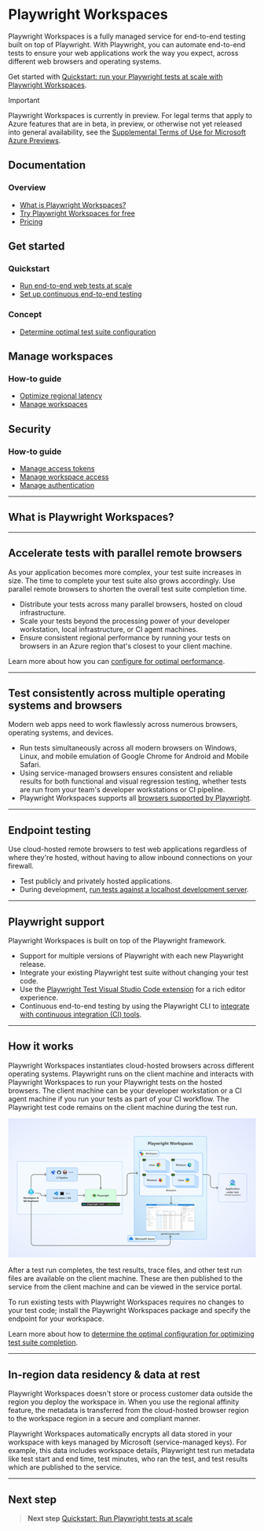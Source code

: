 # Playwright Workspaces

Playwright Workspaces is a fully managed service for end-to-end testing built on top of Playwright. With Playwright, you can automate end-to-end tests to ensure your web applications work the way you expect, across different web browsers and operating systems.

Get started with [Quickstart: run your Playwright tests at scale with Playwright Workspaces](./quickstart-run-end-to-end-tests.md).

> [!IMPORTANT]
> Playwright Workspaces is currently in preview. For legal terms that apply to Azure features that are in beta, in preview, or otherwise not yet released into general availability, see the [Supplemental Terms of Use for Microsoft Azure Previews](https://azure.microsoft.com/support/legal/preview-supplemental-terms/).

## Documentation

### Overview
- [What is Playwright Workspaces?](overview-what-is-microsoft-playwright-workspaces.md)
- [Try Playwright Workspaces for free](how-to-try-playwright-workspaces-free.md)
- [Pricing](pricing.md)

## Get started

### Quickstart
- [Run end-to-end web tests at scale](quickstart-run-end-to-end-tests.md)
- [Set up continuous end-to-end testing](quickstart-automate-end-to-end-testing.md)

### Concept
- [Determine optimal test suite configuration](concept-determine-optimal-configuration.md)

## Manage workspaces

### How-to guide
- [Optimize regional latency](how-to-optimize-regional-latency.md)
- [Manage workspaces](how-to-manage-playwright-workspace.md)

## Security

### How-to guide
- [Manage access tokens](how-to-manage-access-tokens.md)
- [Manage workspace access](how-to-manage-workspace-access.md)
- [Manage authentication](how-to-manage-authentication.md)

---

## What is Playwright Workspaces?



---

## Accelerate tests with parallel remote browsers

As your application becomes more complex, your test suite increases in size. The time to complete your test suite also grows accordingly. Use parallel remote browsers to shorten the overall test suite completion time.

- Distribute your tests across many parallel browsers, hosted on cloud infrastructure.
- Scale your tests beyond the processing power of your developer workstation, local infrastructure, or CI agent machines.
- Ensure consistent regional performance by running your tests on browsers in an Azure region that's closest to your client machine.

Learn more about how you can [configure for optimal performance](./concept-determine-optimal-configuration.md).

---

## Test consistently across multiple operating systems and browsers

Modern web apps need to work flawlessly across numerous browsers, operating systems, and devices.

- Run tests simultaneously across all modern browsers on Windows, Linux, and mobile emulation of Google Chrome for Android and Mobile Safari.
- Using service-managed browsers ensures consistent and reliable results for both functional and visual regression testing, whether tests are run from your team's developer workstations or CI pipeline.
- Playwright Workspaces supports all [browsers supported by Playwright](https://playwright.dev/docs/release-notes).

---

## Endpoint testing

Use cloud-hosted remote browsers to test web applications regardless of where they're hosted, without having to allow inbound connections on your firewall.

- Test publicly and privately hosted applications.
- During development, [run tests against a localhost development server](./how-to-test-local-applications.md).

---

## Playwright support

Playwright Workspaces is built on top of the Playwright framework.

- Support for multiple versions of Playwright with each new Playwright release.
- Integrate your existing Playwright test suite without changing your test code.
- Use the [Playwright Test Visual Studio Code extension](https://marketplace.visualstudio.com/items?itemName=ms-playwright.playwright) for a rich editor experience.
- Continuous end-to-end testing by using the Playwright CLI to [integrate with continuous integration (CI) tools](./quickstart-automate-end-to-end-testing.md).

---

## How it works

Playwright Workspaces instantiates cloud-hosted browsers across different operating systems. Playwright runs on the client machine and interacts with Playwright Workspaces to run your Playwright tests on the hosted browsers. The client machine can be your developer workstation or a CI agent machine if you run your tests as part of your CI workflow. The Playwright test code remains on the client machine during the test run.

![Diagram that shows an architecture overview of Playwright Workspaces.](./media/overview-what-is-microsoft-playwright-workspaces/playwright-workspaces-architecture-overview.png)

After a test run completes, the test results, trace files, and other test run files are available on the client machine. These are then published to the service from the client machine and can be viewed in the service portal.

To run existing tests with Playwright Workspaces requires no changes to your test code; install the Playwright Workspaces package and specify the endpoint for your workspace.

Learn more about how to [determine the optimal configuration for optimizing test suite completion](./concept-determine-optimal-configuration.md).

---

## In-region data residency & data at rest

Playwright Workspaces doesn't store or process customer data outside the region you deploy the workspace in. When you use the regional affinity feature, the metadata is transferred from the cloud-hosted browser region to the workspace region in a secure and compliant manner.

Playwright Workspaces automatically encrypts all data stored in your workspace with keys managed by Microsoft (service-managed keys). For example, this data includes workspace details, Playwright test run metadata like test start and end time, test minutes, who ran the test, and test results which are published to the service.

---

## Next step

> **Next step**
> [Quickstart: Run Playwright tests at scale](quickstart-run-end-to-end-tests.md)
